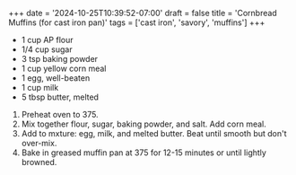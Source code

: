 +++
date = '2024-10-25T10:39:52-07:00'
draft = false
title = 'Cornbread Muffins (for cast iron pan)'
tags = ['cast iron', 'savory', 'muffins']
+++

* 1 cup AP flour
* 1/4 cup sugar
* 3 tsp baking powder
* 1 cup yellow corn meal
* 1 egg, well-beaten
* 1 cup milk
* 5 tbsp butter, melted

1. Preheat oven to 375.
2. Mix together flour, sugar, baking powder, and salt. Add corn meal.
3. Add to mxture: egg, milk, and melted butter. Beat until smooth but don't over-mix.
4. Bake in greased muffin pan at 375 for 12-15 minutes or until lightly browned.